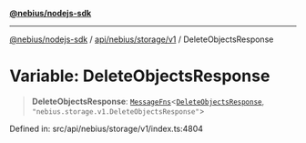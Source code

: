 [**@nebius/nodejs-sdk**](../../../../../README.md)

---

[@nebius/nodejs-sdk](../../../../../README.md) / [api/nebius/storage/v1](../README.md) / DeleteObjectsResponse

# Variable: DeleteObjectsResponse

> **DeleteObjectsResponse**: [`MessageFns`](../../../../../runtime/protos/core/interfaces/MessageFns.md)\<[`DeleteObjectsResponse`](../interfaces/DeleteObjectsResponse.md), `"nebius.storage.v1.DeleteObjectsResponse"`\>

Defined in: src/api/nebius/storage/v1/index.ts:4804
